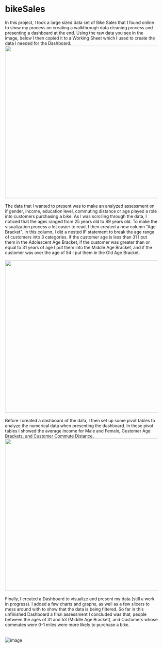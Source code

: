 # bikeSales

In this project, I took a large sized data set of Bike Sales that I found online to show my process on creating a walkthrough data cleaning process and presenting a dashboard at the end. Using the raw data you see in the image, below I then copied it to a Working Sheet which I used to create the data I needed for the Dashboard.
<br><img src="https://user-images.githubusercontent.com/44654955/170320563-c4fc0d45-ad2e-47c2-ba17-99b680dda6a9.png" width="800" height="500"></br>
<br>The data that I wanted to present was to make an analyzed assessment on if gender, income, education level, commuting distance or age played a role into customers purchasing a bike. As I was scrolling through the data, I noticed that the ages ranged from 25 years old to 89 years old. To make the visualization process a lot easier to read, I then created a new column "Age Bracket". In this column, I did a nested IF statement to break the age range of customers into 3 categories. If the customer age is less than 31 I put them in the Adolescent Age Bracket, if the customer was greater than or equal to 31 years of age I put them into the Middle Age Bracket, and if the customer was over the age of 54 I put them in the Old Age Bracket.</br>
<br><img src="https://user-images.githubusercontent.com/44654955/170328173-d42951f0-0424-4299-ab3f-70ec12876625.png" width="800" height="500"></br>
<br>Before I created a dashboard of the data, I then set up some pivot tables to analyze the numerical data when presenting the dashboard. In these pivot tables I showed the average income for Male and Female, Customer Age Brackets, and Customer Commute Distance.
<br><img src="https://user-images.githubusercontent.com/44654955/170330728-0281715d-8111-4340-92a5-8448a68e0273.png" width="800" height="500"></br>
<br>Finally, I created a Dashboard to visualize and present my data (still a work in progress). I added a few charts and graphs, as well as a few slicers to mess around with to show that the data is being filtered. So far in this unfinished Dashboard a final assessment I concluded was that, people between the ages of 31 and 53 (Middle Age Bracket), and Customers whose commutes were 0-1 miles were more likely to purchase a bike.</br>                                                                                                                                   
<br>![image](https://user-images.githubusercontent.com/44654955/170336422-f2578a90-6cdb-484b-af05-55d783bbfa06.png)</br>

